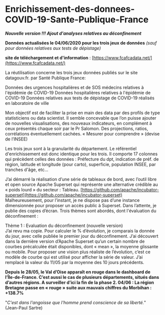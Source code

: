 # Enrichissement-des-donnees-COVID-19-Sante-Publique-France

***Nouvelle version !!!  Ajout d'analyses relatives au déconfinement***

**Données actualisées le 04/06/2020  pour les trois jeux de données** *(sauf pour données relatives aux tests de dépistage)*

**site de téléchargement et d'information** : [https://www.fcafcadata.net/](https://www.fcafcadata.net/)

La réutilisation concerne les trois jeux données publiés sur le site datagouv.fr. par Santé Publique France:

Données des urgences hospitalières et de SOS médecins relatives à l'épidémie de COVID-19
Données hospitalières relatives à l'épidémie de COVID-19
Données relatives aux tests de dépistage de COVID-19 réalisés en laboratoire de ville

Mon objectif est de faciliter la prise en main des data par des profils de type statisticiens ou data scientist.
Il semble concevable que l’on puisse ajouter de nouvelles visualisations, des nouveaux indicateurs, en complément à ceux présentés chaque soir par le Pr Salomon.
Des projections, ratios, corrélations éventuellement cachées. « Mesurer pour comprendre » (devise de l’INSEE)

Les trois jeux sont à la granularité du département. Le référentiel d'enrichissement est donc identique pour les trois. 
Il comporte 17 colonnes qui précèdent celles des données : 
Préfecture du dpt, indication de préf. de région, latitude et longitude (pour carto), superficie, population INSEE, par tranches d'âge, etc...

J’ai démarré la réalisation d’une série de tableaux de bord, avec l’outil libre et open source Apache Superset qui représente une alternative crédible au « poids lourd » du secteur : Tableau.
[https://github.com/apache/incubator-superset](https://github.com/apache/incubator-superset)
Malheureusement, pour l’instant, je ne dispose pas d’une instance dimensionnée pour proposer un accès public à Superset.
Dans l’attente, je publie des copies d’écran. Trois thèmes sont abordés, dont l'évaluation du déconfinement :

Thème 1 : Evaluation du déconfinement (nouvelle version)  
J’ai revu ma copie. Pour calculer le % d’évolution, je comparais la donnée du jour, avec celle publiée le premier jour du déconfinement.
J’ai découvert dans la dernière version d’Apache Superset qu’un certain nombre de courbes précalculée était disponibles, dont « mean », la moyenne glissante ou mobile.
Pour proposer une vision plus réaliste de l’évolution, c’est ce modèle de courbe qui est utilisé pour afficher la série de valeur.
J’ai remplacé la valeur du 11/05 par la moyenne des 10 jours précédents.

**Depuis le 28/05, le Val d’Oise apparaît en rouge dans le dashboard de l’Île-de-France. 
C’est aussi le cas de plusieurs départements, situés dans d’autres régions. A surveiller d’ici la fin de la phase 2. 
04/06 : La région Bretagne passe en « rouge » suite aux mauvais chiffres du Morbihan : +138.7%**

"*C'est dans l'angoisse que l'homme prend conscience de sa liberté.*" (Jean-Paul Sartre)
